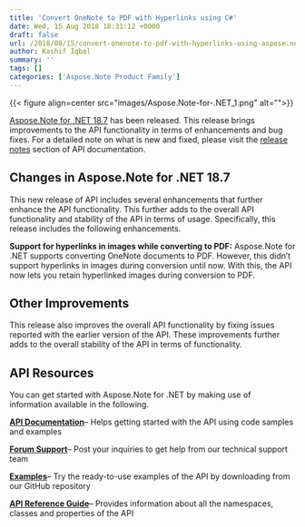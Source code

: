 ```yaml
---
title: 'Convert OneNote to PDF with Hyperlinks using C#'
date: Wed, 15 Aug 2018 18:31:12 +0000
draft: false
url: /2018/08/15/convert-onenote-to-pdf-with-hyperlinks-using-aspose.note-for-.net-18.7/
author: Kashif Iqbal
summary: ''
tags: []
categories: ['Aspose.Note Product Family']
---
```




{{< figure align=center src="images/Aspose.Note-for-.NET_1.png" alt="">}}


[Aspose.Note for .NET 18.7][1] has been released. This release brings improvements to the API functionality in terms of enhancements and bug fixes. For a detailed note on what is new and fixed, please visit the [release notes][2] section of API documentation.

## Changes in Aspose.Note for .NET 18.7

This new release of API includes several enhancements that further enhance the API functionality. This further adds to the overall API functionality and stability of the API in terms of usage. Specifically, this release includes the following enhancements.

**Support for hyperlinks in images while converting to PDF:** Aspose.Note for .NET supports converting OneNote documents to PDF. However, this didn’t support hyperlinks in images during conversion until now. With this, the API now lets you retain hyperlinked images during conversion to PDF.

## Other Improvements

This release also improves the overall API functionality by fixing issues reported with the earlier version of the API. These improvements further adds to the overall stability of the API in terms of functionality.

## API Resources

You can get started with Aspose.Note for .NET by making use of information available in the following.

**[API Documentation][3]**– Helps getting started with the API using code samples and examples

**[Forum Support][4]**– Post your inquiries to get help from our technical support team

**[Examples][5]**– Try the ready-to-use examples of the API by downloading from our GitHub repository

**[API Reference Guide][6]**– Provides information about all the namespaces, classes and properties of the API




[1]: https://www.nuget.org/packages/Aspose.Note/
[2]: https://docs.aspose.com/note/net/aspose-note-for-net-18-7-release-notes/
[3]: https://docs.aspose.com/note/net
[4]: https://forum.aspose.com/c/note
[5]: https://github.com/asposenote/Aspose_Note_NET
[6]: http://www.aspose.com/api/net/note




